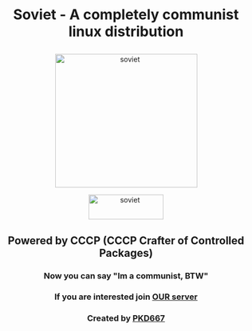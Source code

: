 # <p align="center">Soviet - A completely communist linux distribution</p>
<p align="center"><img width="285" height="268" alt="soviet" src="https://i.imgur.com/tjVd8Vy.png"></p>

[<p align="center"><img width="150" height="50" alt="soviet" src="https://i.imgur.com/b1n7D0R.png"></p>](https://drive.google.com/file/d/1-jQcLdOwEA-Fzbn1r6LPaY4E5O0TGIwj/view?usp=sharing)



## <p align="center">Powered by CCCP (CCCP Crafter of Controlled Packages)</p>

### <p align="center">Now you can say "Im a communist, BTW"</p>

### <p align="center">If you are interested join [OUR server](https://discord.gg/CpkN3kAm3t) </p>

### <p align="center">Created by [PKD667](https://github.com/PKD667) </p>
